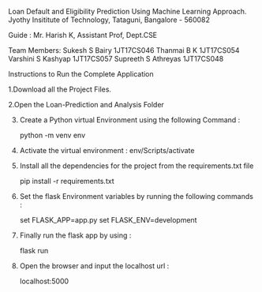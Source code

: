 Loan Default and Eligibility Prediction Using Machine Learning Approach.
Jyothy Insititute of Technology, Tataguni, Bangalore - 560082

Guide : Mr. Harish K,  Assistant Prof, Dept.CSE

Team Members: Sukesh S Bairy      1JT17CS046
	            Thanmai B K         1JT17CS054
              Varshini S Kashyap  1JT17CS057
              Supreeth S Athreyas 1JT17CS048


Instructions to Run the Complete Application


1.Download all the Project Files.

2.Open the Loan-Prediction and Analysis Folder

3. Create a Python virtual Environment using the following Command : 
  
   python -m venv env

4. Activate the virtual environment : env/Scripts/activate

5. Install all the dependencies for the project from the requirements.txt file 
	
	pip install -r requirements.txt

6. Set the flask Environment variables by running the following commands :
 
	set FLASK_APP=app.py
	set FLASK_ENV=development

7. Finally run the flask app by using :

	flask run

8. Open the browser and input the localhost url :
	
	localhost:5000
